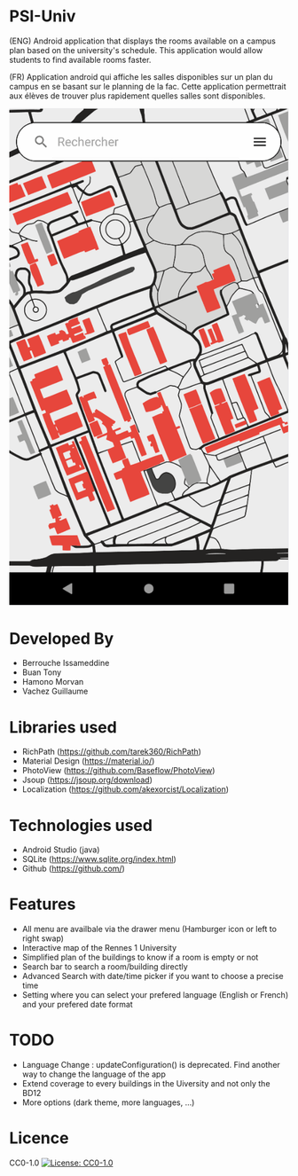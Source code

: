 # PSI-Univ

(ENG) Android application that displays the rooms available on a campus plan based on the
university's schedule. This application would allow students to find available rooms faster.

(FR) Application android qui affiche les salles disponibles sur un plan du campus en se basant sur le
planning de la fac. Cette application permettrait aux élèves de trouver plus rapidement quelles
salles sont disponibles.

![](documents/preview.gif)

# Developed By

- Berrouche Issameddine 
- Buan Tony 
- Hamono Morvan 
- Vachez Guillaume 

# Libraries used

  - RichPath (https://github.com/tarek360/RichPath)
  - Material Design (https://material.io/)
  - PhotoView (https://github.com/Baseflow/PhotoView)
  - Jsoup (https://jsoup.org/download)
  - Localization (https://github.com/akexorcist/Localization)
  
# Technologies used

  - Android Studio (java)
  - SQLite (https://www.sqlite.org/index.html)
  - Github (https://github.com/)
   
# Features

  - All menu are availbale via the drawer menu (Hamburger icon or left to right swap)
  - Interactive map of the Rennes 1 University
  - Simplified plan of the buildings to know if a room is empty or not
  - Search bar to search a room/building directly
  - Advanced Search with date/time picker if you want to choose a precise time
  - Setting where you can select your prefered language (English or French) and your prefered date format

# TODO

- Language Change : updateConfiguration() is deprecated. Find another way to change the language of the app
- Extend coverage to every buildings in the Uiversity and not only the BD12
- More options (dark theme, more languages, ...)

# Licence
CC0-1.0 [![License: CC0-1.0](https://licensebuttons.net/l/zero/1.0/80x15.png)](http://creativecommons.org/publicdomain/zero/1.0/)
